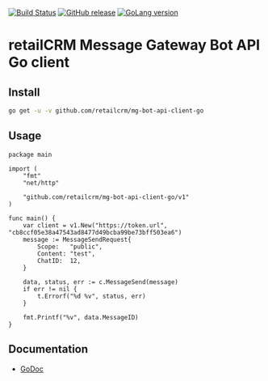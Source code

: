 [![Build Status](https://img.shields.io/travis/retailcrm/mg-bot-api-client-go/master.svg?style=flat-square)](https://travis-ci.org/retailcrm/mg-bot-api-client-go)
[![GitHub release](https://img.shields.io/github/release/retailcrm/mg-bot-api-client-go.svg?style=flat-square)](https://github.com/retailcrm/mg-bot-api-client-go/releases)
[![GoLang version](https://img.shields.io/badge/GoLang-1.9%2C%201.10%2C%201.11-blue.svg?style=flat-square)](https://golang.org/dl/)


# retailCRM Message Gateway Bot API Go client

## Install

```bash
go get -u -v github.com/retailcrm/mg-bot-api-client-go
```

## Usage

```golang
package main

import (
	"fmt"
	"net/http"

	"github.com/retailcrm/mg-bot-api-client-go/v1"
)

func main() {
    var client = v1.New("https://token.url", "cb8ccf05e38a47543ad8477d49bcba99be73bff503ea6")
    message := MessageSendRequest{
        Scope:   "public",
        Content: "test",
        ChatID:  12,
    }

    data, status, err := c.MessageSend(message)
    if err != nil {
        t.Errorf("%d %v", status, err)
    }

    fmt.Printf("%v", data.MessageID)
}
```

## Documentation

* [GoDoc](https://godoc.org/github.com/retailcrm/mg-bot-api-client-go)
